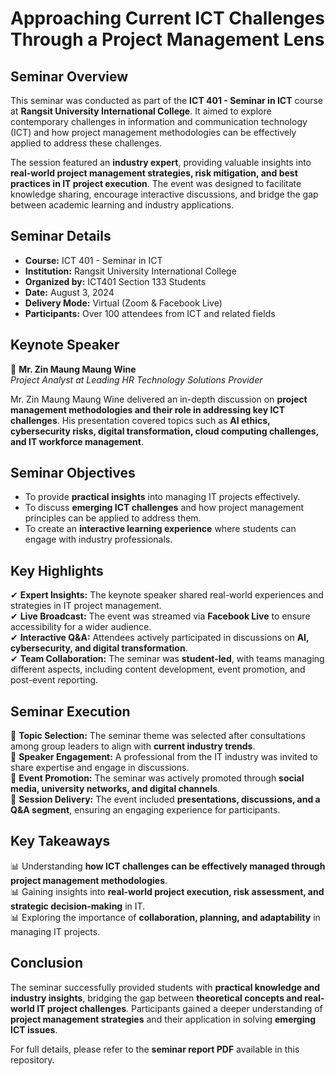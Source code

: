 # Approaching Current ICT Challenges Through a Project Management Lens  

## Seminar Overview  

This seminar was conducted as part of the **ICT 401 - Seminar in ICT** course at **Rangsit University International College**. It aimed to explore contemporary challenges in information and communication technology (ICT) and how project management methodologies can be effectively applied to address these challenges.  

The session featured an **industry expert**, providing valuable insights into **real-world project management strategies, risk mitigation, and best practices in IT project execution**. The event was designed to facilitate knowledge sharing, encourage interactive discussions, and bridge the gap between academic learning and industry applications.  

## Seminar Details  
- **Course:** ICT 401 - Seminar in ICT  
- **Institution:** Rangsit University International College  
- **Organized by:** ICT401 Section 133 Students  
- **Date:** August 3, 2024  
- **Delivery Mode:** Virtual (Zoom & Facebook Live)  
- **Participants:** Over 100 attendees from ICT and related fields  

## Keynote Speaker  
🎤 **Mr. Zin Maung Maung Wine**  
*Project Analyst at Leading HR Technology Solutions Provider*  

Mr. Zin Maung Maung Wine delivered an in-depth discussion on **project management methodologies and their role in addressing key ICT challenges**. His presentation covered topics such as **AI ethics, cybersecurity risks, digital transformation, cloud computing challenges, and IT workforce management**.  

## Seminar Objectives  
- To provide **practical insights** into managing IT projects effectively.  
- To discuss **emerging ICT challenges** and how project management principles can be applied to address them.  
- To create an **interactive learning experience** where students can engage with industry professionals.  

## Key Highlights  
✔ **Expert Insights:** The keynote speaker shared real-world experiences and strategies in IT project management.  
✔ **Live Broadcast:** The event was streamed via **Facebook Live** to ensure accessibility for a wider audience.  
✔ **Interactive Q&A:** Attendees actively participated in discussions on **AI, cybersecurity, and digital transformation**.  
✔ **Team Collaboration:** The seminar was **student-led**, with teams managing different aspects, including content development, event promotion, and post-event reporting.  

## Seminar Execution  
🔹 **Topic Selection:** The seminar theme was selected after consultations among group leaders to align with **current industry trends**.  
🔹 **Speaker Engagement:** A professional from the IT industry was invited to share expertise and engage in discussions.  
🔹 **Event Promotion:** The seminar was actively promoted through **social media, university networks, and digital channels**.  
🔹 **Session Delivery:** The event included **presentations, discussions, and a Q&A segment**, ensuring an engaging experience for participants.  

## Key Takeaways  
📊 Understanding **how ICT challenges can be effectively managed through project management methodologies**.  
📊 Gaining insights into **real-world project execution, risk assessment, and strategic decision-making** in IT.  
📊 Exploring the importance of **collaboration, planning, and adaptability** in managing IT projects.  

## Conclusion  
The seminar successfully provided students with **practical knowledge and industry insights**, bridging the gap between **theoretical concepts and real-world IT project challenges**. Participants gained a deeper understanding of **project management strategies** and their application in solving **emerging ICT issues**.  

For full details, please refer to the **seminar report PDF** available in this repository.  
